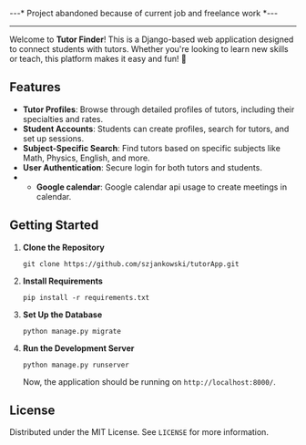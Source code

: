 
---* Project abandoned because of current job and freelance work  *---


---------------------------------------
Welcome to **Tutor Finder**! This is a Django-based web application designed to connect students with tutors. Whether you're looking to learn new skills or teach, this platform makes it easy and fun! 🌟

## Features

-  **Tutor Profiles**: Browse through detailed profiles of tutors, including their specialties and rates.
-  **Student Accounts**: Students can create profiles, search for tutors, and set up sessions.
-  **Subject-Specific Search**: Find tutors based on specific subjects like Math, Physics, English, and more.
-  **User Authentication**: Secure login for both tutors and students.
- -  **Google calendar**: Google calendar api usage to create meetings in calendar.

## Getting Started

1. **Clone the Repository**
    ```
    git clone https://github.com/szjankowski/tutorApp.git
    ```

2. **Install Requirements**
    ```
    pip install -r requirements.txt
    ```

3. **Set Up the Database**
    ```
    python manage.py migrate
    ```

4. **Run the Development Server**
    ```
    python manage.py runserver
    ```
    Now, the application should be running on `http://localhost:8000/`.


## License

Distributed under the MIT License. See `LICENSE` for more information.


